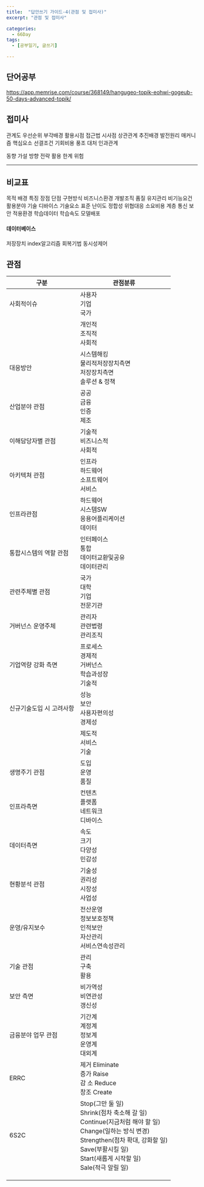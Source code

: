 ```yaml
---
title:  "답안쓰기 가이드-4(관점 및 접미사)"
excerpt: "관점 및 접미사"

categories:
  - 66Day
tags:
  - [공부일기, 글쓰기]

---
```


## 단어공부

https://app.memrise.com/course/368149/hangugeo-topik-eohwi-gogeub-50-days-advanced-topik/

## 접미사

관계도
우선순위
부각배경
활용시점
접근법
시사점
상관관계
추진배경
발전원리
매커니즘
핵심요소
선결조건
기회비용
풍조
대처
인과관계

동향
가설
방향
전략
활용
한계
위험

---

## 비교표

목적
배경
특징
장점
단점
구현방식
비즈니스환경
개발조직
품질
유지관리
비기능요건
활용분야
기술
디바이스
기술요소
표준
난이도
정합성
위협대응
소요비용
계층
통신
보안
적용환경
학습데이터
학습속도
모델배포

#### 데이터베이스

저장장치
index알고리즘
회복기법
동시성제어




## 관점

| 구분      | 관점분류                                                      |
| ---------- | ------------------------------------------------------------ |
| 사회적이슈 | 사용자<br>기업<br>국가                                       |
|  | 개인적<br>조직적<br/>사회적                                  |
| 대응방안   | 시스템해킹<br/>물리적저장장치측면<br/>저장장치측면<br/>솔루션 & 정책 |
| 산업분야 관점 | 공공<br/>금융<br/>인증<br/>제조                              |
| 이해담당자별 관점 | 기술적<br/>비즈니스적<br/>사회적 |
| 아키텍쳐 관점 | 인프라<br>하드웨어 <br>소프트웨어<br>서비스                  |
| 인프라관점| 하드웨어<br/>시스템SW<br/>응용어플리케이션<br/>데이터|
| 통합시스템의 역할 관점 | 인터페이스<br/>통합<br/>데이터교환및공유<br/>데이터관리      |
| 관련주체별 관점 | 국가<br/>대학<br/>기업<br/>전문기관 |
| 거버넌스 운영주체 | 관리자<br>관련법령 <br>관리조직 |
| 기업역량 강화 측면 | 프로세스<br/>경제적<br/>거버넌스<br/>학습과성장<br/>기술적 |
| 신규기술도입 시 고려사항 | 성능<br>보안<br>사용자편의성<br>경제성 |
|	| 제도적<br/>서비스<br/>기술 |
| 생명주기 관점 | 도입<br>운영<br>품질 |
| 인프라측면 | 컨텐츠<br/>플랫폼<br/>네트워크<br/>디바이스 |
| 데이터측면 | 속도<br/>크기<br/>다양성<br/>민감성 |
|	현황분석 관점| 기술성<br/>권리성<br/>시장성<br/>사업성 |
| 운영/유지보수 | 전산운영 <br/>정보보호정책 <br/>인적보안 <br/>자산관리 <br/>서비스연속성관리 |
| 기술 관점 | 관리 <br/>구축 <br/>활용 |
| 보안 측면 | 비가역성<br/>비연관성<br/>갱신성 |
| 금융분야 업무 관점 | 기간계<br>계정계<br>정보계<br>운영계<br>대외계<br> |
| ERRC | 제거 Eliminate<br/>증가 Raise<br/>감 소 Reduce<br/>창조 Create |
| 6S2C | Stop(그만 둘 일)<br/>Shrink(점차 축소해 갈 일)<br/>Continue(지금처럼 해야 할 일)<br/>Change(일하는 방식 변경)<br/>Strengthen(점차 확대, 강화할 일)<br/>Save(부활시킬 일)<br/>Start(새롭게 시작할 일)<br/>Sale(적극 알릴 일) |
|	|	|
|	|	|
|	|	|






